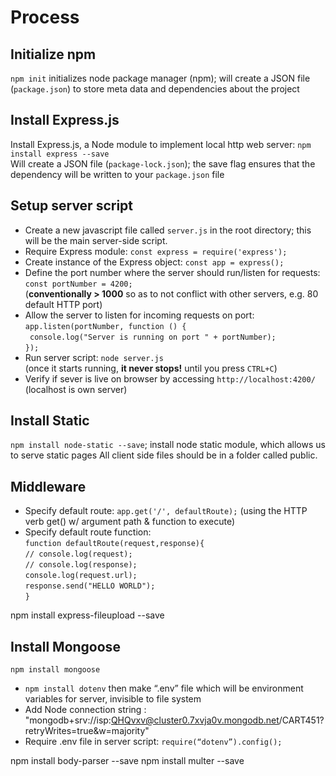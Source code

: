 # Process
## Initialize npm
`npm init` initializes node package manager (npm); will create a JSON file (`package.json`) to store meta data and dependencies about the project
## Install Express.js
Install Express.js, a Node module to implement local http web server: `npm install express --save`  
Will create a JSON file (`package-lock.json`); the save flag ensures that the dependency will be written to your `package.json` file
## Setup server script
- Create a new javascript file called `server.js` in the root directory; this will be the main server-side script.  
- Require Express module: `const express = require('express');`
- Create instance of the Express object: `const app = express();`  
- Define the port number where the server should run/listen for requests: `const portNumber = 4200;`  
(**conventionally  > 1000** so as to not conflict with other servers, e.g. 80 default HTTP port)
- Allow the server to listen for incoming requests on port:  
`app.listen(portNumber, function () {`  
`  console.log("Server is running on port " + portNumber); `  
`});`
- Run  server script: `node server.js`  
(once it starts running, **it never stops!** until you press `CTRL+C`)
- Verify if sever is live on browser by accessing `http://localhost:4200/` (localhost is own server)

## Install Static
`npm install node-static --save`; install node static module, which allows us to serve static pages
All client side files should be in a folder called public.

## Middleware
- Specify default route: `app.get('/', defaultRoute);` (using the HTTP verb get() w/ argument path & function to execute)
- Specify default route function:  
`function defaultRoute(request,response){`  
`// console.log(request);`  
`// console.log(response);`  
`console.log(request.url);`  
`response.send("HELLO WORLD");`  
`}`  


npm install express-fileupload --save

## Install Mongoose
`npm install mongoose`
- `npm install dotenv` then make “.env” file which will be environment variables for server, invisible to file system
- Add Node connection string : "mongodb+srv://isp:QHQvxv@cluster0.7xvja0v.mongodb.net/CART451?retryWrites=true&w=majority"
- Require .env file in server script: `require(“dotenv”).config();`


npm install body-parser --save
npm install multer --save